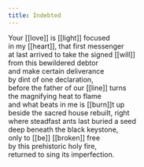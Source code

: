 ```yaml
---
title: Indebted
---
```


Your [[love]] is [[light]] focused  
in my [[heart]], that first messenger  
at last arrived to take the signed [[will]]  
from this bewildered debtor  
and make certain deliverance  
by dint of one declaration,  
before the father of our [[line]] turns  
the magnifying heat to flame  
and what beats in me is [[burn]]t up  
beside the sacred house rebuilt, right  
where steadfast ants last buried a seed  
deep beneath the black keystone,   
only to [[be]] [[broken]] free  
by this prehistoric holy fire,   
returned to sing its imperfection.   